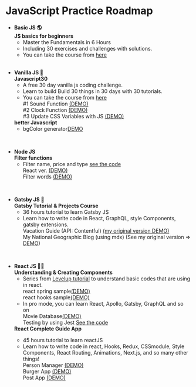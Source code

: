 # JavaScript Practice Roadmap
<ul>
  <li>
    <b>Basic JS 🌎</b><br>
    <b>JS basics for beginners</b><br>
     <ul>
       <li>Master the Fundamentals in 6 Hours</li>
       <li>Including 30 exercises and challenges with solutions.</li>
       <li>You can take the course from <a href="https://www.udemy.com/course/javascript-basics-for-beginners/" >here</a>
       </li>
     <br>
     </ul>
  </li>
</ul>
      
 
<ul>
  <li>
    <b>Vanilla JS 🦄</b><br>
    <b>Javascript30</b>
    <ul>
      <li>A free 30 day vanilla js coding challenge.</li>
      <li>Learn to build Build 30 things in 30 days with 30 tutorials.</li>
      <li>You can take the course from <a href="https://javascript30.com/" >here</a><br>
          #1 Sound Function <a href="https://wq6xy.csb.app/">(DEMO)</a><br>
          #2 Clock Function <a href="https://bit.ly/36IJHP5">(DEMO)</a><br>
          #3 Update CSS Variables with JS <a href="https://bit.ly/2rR8qSd">(DEMO)</a><br>
      </li>
    </ul>
    <b>better Javascript</b>
    <ul>
      <li>bgColor generator<a href='https://basic-javascript-cardio-37914e.netlify.app/'>DEMO</a></li>
    </ul>
  </li>
</ul><br>

<ul>
  <li>
    <b>Node JS </b><br>
    <b>Filter functions</b>
    <ul>
      <li>
          Filter name, price and type  <a href="https://github.com/kaedenakashima/node-christmas-inventory">see the code</a><br>
          React ver. <a href="https://bit.ly/37mqz9U">(DEMO)</a><br>
          Filter words <a href="https://node-dictionary-site.netlify.com">(DEMO)</a><br>
      </li>
    </ul>
  </li>
</ul><br>

<ul>
    <li>
      <b>Gatsby JS 🌟</b><br>
      <b>Gatsby Tutorial & Projects Course</b><br>
      <ul>
        <li>36 hours tutorial to learn Gatsby JS<br></li>
        <li>Learn how to write code in React, GraphQL, style Components, gatsby extensions.<br>
        Vacation Guide (API: Contentful) <a href="#">(my original version DEMO)</a><br>
        My National Geographic Blog (using mdx) (See my original version => <a href="https://bit.ly/2Ng0pOt">DEMO</a>)<br>
        </li>
      </ul>
      </li>
  </ul><br>
  

  <ul>
    <li>
      <b>React JS 🤘🏼</b><br>
      <b>Understanding & Creating Components</b><br>
      <ul>
        <li>Series from <a href="https://www.leveluptutorials.com/">Levelup tutorial</a> to understand basic codes that are using in react.<br>
          react spring sample<a href="https://react-animation-starter-f516f2.netlify.com/">(DEMO)</a><br>
          react hooks sample<a href="https://levekl-up-dishes-a47492.netlify.com/">(DEMO)</a><br>
        <li>In pro mode, you can learn React, Apollo, Gatsby, GraphQL and so on<br>
        Movie Database<a href="https://moviedatabase-12748516.netlify.com/">(DEMO)</a><br>
        Testing by using Jest <a href="https://github.com/kaedenakashima/react_movie_database_testing">See the code</a><br></li>
      </ul>
      </li>
            <b>React Complete Guide App</b><br>
      <ul>
        <li>45 hours tutorial to learn reactJS<br></li>
        <li>Learn how to write code in react, Hooks, Redux, CSSmodule, Style Components, React Routing, Animations, Next.js, and so many other things!<br>
        Person Manager <a href="https://bit.ly/2RI9i6u">(DEMO)</a><br>
        Burger App <a href="https://bit.ly/2Pangfo">(DEMO)</a><br>
        Post App <a href="https://bit.ly/2RHqkRS">(DEMO)</a>
        </li>
      </ul>
      </li>
    </ul>
      </ul><br>

    
  
   
